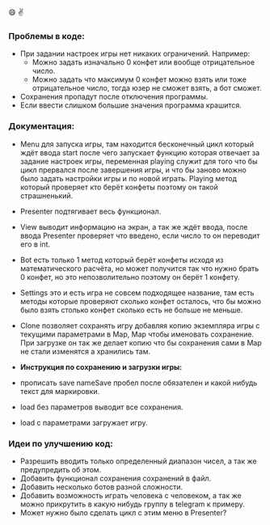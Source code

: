 :smile: :v:

### Проблемы в коде:
- При задании настроек игры нет никаких ограничений. Например:
  - Можно задать изначально 0 конфет или вообще отрицательное число.
  - Можно задать что максимум 0 конфет можно взять или тоже отрицательное число, тогда юзер не сможет взять, а бот сможет.
- Сохранения пропадут после отключения программы.
- Если ввести слишком большие значения программа крашится.
### Документация:
- Menu для запуска игры, там находится бесконечный цикл который ждёт ввода start после чего запускает функцию которая отвечает за задание настроек игры, переменная playing служит для того что бы цикл прервался после завершения игры, и что бы заново можно было задать настройки игры и по новой играть. Playing метод который проверяет кто берёт конфеты поэтому он такой страшненький.
- Presenter подтягивает весь функционал.
- View выводит информацию на экран, а так же ждёт ввода, после ввода Presenter проверяет что введено, если число то он переводит его в int.
- Bot есть только 1 метод который берёт конфеты исходя из математического расчёта, но может получится так что нужно брать 0 конфет, но это непозволительно поэтому он берёт 1 конфету.
- Settings это и есть игра не совсем подходящее название, там есть методы которые проверяют сколько конфет осталось, что бы можно было взять столько конфет сколько есть не больше не меньше.
- Clone позволяет сохранять игру добавляя копию экземпляра игры с текущими параметрами в Map, Map  чтобы именовать сохранение. При загрузке он так же делает копию что бы сохранения сами в Map не стали изменятся а хранились там.

- **Инструкция по сохранению и загрузки игры:**
- прописать save nameSave пробел после обязателен и какой нибудь текст для маркировки.
- load без параметров выводит все сохранения.
- load с параметрами загружает игру.
### Идеи по улучшению код:
- Разрешить вводить только определенный диапазон чисел, а так же предупредить об этом.
- Добавить функционал сохранения сохранений в файл.
- Добавить несколько ботов разной сложности.
- Добавить возможность играть человека с человеком, а так же можно прикрутить в какую нибудь группу в telegram к примеру.
- Может нужно было сделать цикл с этим меню в Presenter?